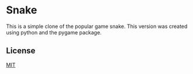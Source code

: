 # Snake
This is a simple clone of the popular game snake. This version was created using python and the pygame package.
## License
[MIT](https://choosealicense.com/licenses/mit/)